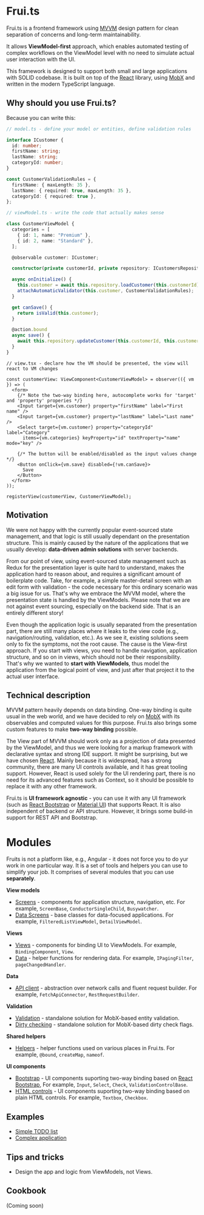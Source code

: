 # Frui.ts

Frui.ts is a frontend framework using [MVVM](https://en.wikipedia.org/wiki/Model-view-viewmodel) design pattern for clean separation of concerns and long-term maintainability.

It allows **ViewModel-first** approach, which enables automated testing of complex workflows on the ViewModel level with no need to simulate actual user interaction with the UI.

This framework is designed to support both small and large applications with SOLID codebase. It is built on top of the [React](https://reactjs.org/) library, using [MobX](https://mobx.js.org/) and written in the modern TypeScript language.

## Why should you use Frui.ts?

Because you can write this:

```ts
// model.ts - define your model or entities, define validation rules

interface ICustomer {
  id: number;
  firstName: string;
  lastName: string;
  categoryId: number;
}

const CustomerValidationRules = {
  firstName: { maxLength: 35 },
  lastName: { required: true, maxLength: 35 },
  categoryId: { required: true },
};
```

```ts
// viewModel.ts - write the code that actually makes sense

class CustomerViewModel {
  categories = [
    { id: 1, name: "Premium" },
    { id: 2, name: "Standard" },
  ];

  @observable customer: ICustomer;

  constructor(private customerId, private repository: ICustomersRepository) {}

  async onInitialize() {
    this.customer = await this.repository.loadCustomer(this.customerId);
    attachAutomaticValidator(this.customer, CustomerValidationRules);
  }

  get canSave() {
    return isValid(this.customer);
  }

  @action.bound
  async save() {
    await this.repository.updateCustomer(this.customerId, this.customer);
  }
}
```

```tsx
// view.tsx - declare how the VM should be presented, the view will react to VM changes

const customerView: ViewComponent<CustomerViewModel> = observer(({ vm }) => (
  <form>
    {/* Note the two-way binding here, autocomplete works for 'target' and 'property' properies */}
    <Input target={vm.customer} property="firstName" label="First name" />
    <Input target={vm.customer} property="lastName" label="Last name" />
    <Select target={vm.customer} property="categoryId" label="Category"
      items={vm.categories} keyProperty="id" textProperty="name" mode="key" />

    {/* The button will be enabled/disabled as the input values change */}
    <Button onClick={vm.save} disabled={!vm.canSave}>
      Save
    </Button>
  </form>
));

registerView(customerView, CustomerViewModel);
```

## Motivation

We were not happy with the currently popular event-sourced state management, and that logic is still usually dependant on the presentation structure.
This is mainly caused by the nature of the applications that we usually develop: **data-driven admin solutions** with server backends.

From our point of view, using event-sourced state management such as Redux for the presentation layer is quite hard to understand, makes the application hard to reason about, and requires a significant amount of boilerplate code. Take, for example, a simple master-detail screen with an edit form with validation - the code necessary for this ordinary scenario was a big issue for us. That's why we embrace the MVVM model, where the presentation state is handled by the ViewModels.
Please note that we are not against event sourcing, especially on the backend side. That is an entirely different story!

Even though the application logic is usually separated from the presentation part, there are still many places where it leaks to the view code (e.g., navigation/routing, validation, etc.). As we see it, existing solutions seem only to fix the symptoms, not the root cause. The cause is the View-first approach. If you start with views, you need to handle navigation, application structure, and so on in views, which should not be their responsibility. That's why we wanted to **start with ViewModels**, thus model the application from the logical point of view, and just after that project it to the actual user interface.

## Technical description

MVVM pattern heavily depends on data binding. One-way binding is quite usual in the web world, and we have decided to rely on [MobX](https://mobx.js.org/) with its observables and computed values for this purpose. Frui.ts also brings some custom features to make **two-way binding** possible.

The View part of MVVM should work only as a projection of data presented by the ViewModel, and thus we were looking for a markup framework with declarative syntax and strong IDE support. It might be surprising, but we have chosen [React](https://reactjs.org/). Mainly because it is widespread, has a strong community, there are many UI controls available, and it has great tooling support. However, React is used solely for the UI rendering part, there is no need for its advanced features such as Context, so it should be possible to replace it with any other framework.

Frui.ts is **UI framework agnostic** - you can use it with any UI framework (such as [React Bootstrap](https://react-bootstrap.github.io/) or [Material UI](https://material-ui.com/)) that supports React. It is also independent of backend or API structure. However, it brings some build-in support for REST API and Bootstrap.

# Modules

Fruits is not a platform like, e.g., Angular - it does not force you to do yur work in one particular way. It is a set of tools and helpers you can use to simplify your job. It comprises of several modules that you can use **separately**.

**View models**

- [Screens](packages/screens/README.md) - components for application structure, navigation, etc. For example, `ScreenBase`, `ConductorSingleChild`, `Busywatcher`.
- [Data Screens](packages/datascreens/README.md) - base classes for data-focused applications. For example, `FilteredListViewModel`, `DetailViewModel`.

**Views**

- [Views](packages/views/README.md) - components for binding UI to ViewModels. For example, `BindingComponent`, `View`.
- [Data](packages/data/README.md) - helper functions for rendering data. For example, `IPagingFilter`, `pageChangedHandler`.

**Data**

- [API client](packages/apiclient/README.md) - abstraction over network calls and fluent request builder. For example, `FetchApiConnector`, `RestRequestBuilder`.

**Validation**

- [Validation](packages/validation/README.md) - standalone solution for MobX-based entity validation.
- [Dirty checking](packages/dirtycheck/README.md) - standalone solution for MobX-based dirty check flags.

**Shared helpers**

- [Helpers](packages/helpers/README.md) - helper functions used on various places in Frui.ts. For example, `@bound`, `createMap`, `nameof`.

**UI components**

- [Bootstrap](packages/bootstrap/README.md) - UI components suporting two-way binding based on [React Bootstrap](https://react-bootstrap.github.io/), For example, `Input`, `Select`, `Check`, `ValidationControlBase`.
- [HTML controls](packages/htmlcontrols/README.md) - UI components suporting two-way binding based on plain HTML controls. For example, `Textbox`, `Checkbox`.

## Examples

- [Simple TODO list](examples/simpletodolist/README.md)
- [Complex application](examples/complexdemo/README.md)

## Tips and tricks

- Design the app and logic from ViewModels, not Views.

## Cookbook

(Coming soon)
